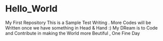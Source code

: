 # Hello_World
My First Repository
This is a Sample Test Writing . More Codes will be Written once we have something in Head & Hand :)
My DReam is to Code and Contribute in making the World more Beutiful , One Fine Day
